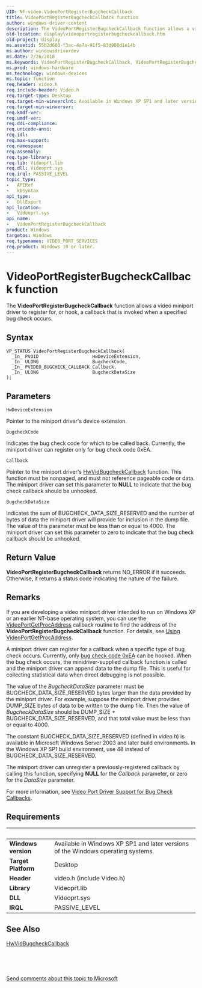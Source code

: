 ```yaml
---
UID: NF:video.VideoPortRegisterBugcheckCallback
title: VideoPortRegisterBugcheckCallback function
author: windows-driver-content
description: The VideoPortRegisterBugcheckCallback function allows a video miniport driver to register for, or hook, a callback that is invoked when a specified bug check occurs.
old-location: display\videoportregisterbugcheckcallback.htm
old-project: display
ms.assetid: 55b2d603-f3ac-4a7a-91f5-83d908d1e14b
ms.author: windowsdriverdev
ms.date: 2/26/2018
ms.keywords: VideoPortRegisterBugcheckCallback, VideoPortRegisterBugcheckCallback function [Display Devices], VideoPort_Functions_ba500792-836e-4181-983c-506bf5608a1c.xml, display.videoportregisterbugcheckcallback, video/VideoPortRegisterBugcheckCallback
ms.prod: windows-hardware
ms.technology: windows-devices
ms.topic: function
req.header: video.h
req.include-header: Video.h
req.target-type: Desktop
req.target-min-winverclnt: Available in Windows XP SP1 and later versions of the Windows operating systems.
req.target-min-winversvr: 
req.kmdf-ver: 
req.umdf-ver: 
req.ddi-compliance: 
req.unicode-ansi: 
req.idl: 
req.max-support: 
req.namespace: 
req.assembly: 
req.type-library: 
req.lib: Videoprt.lib
req.dll: Videoprt.sys
req.irql: PASSIVE_LEVEL
topic_type:
-	APIRef
-	kbSyntax
api_type:
-	DllExport
api_location:
-	Videoprt.sys
api_name:
-	VideoPortRegisterBugcheckCallback
product: Windows
targetos: Windows
req.typenames: VIDEO_PORT_SERVICES
req.product: Windows 10 or later.
---
```



# VideoPortRegisterBugcheckCallback function
The <b>VideoPortRegisterBugcheckCallback</b> function allows a video miniport driver to register for, or hook, a callback that is invoked when a specified bug check occurs.

## Syntax

````
VP_STATUS VideoPortRegisterBugcheckCallback(
  _In_ PVOID                    HwDeviceExtension,
  _In_ ULONG                    BugcheckCode,
  _In_ PVIDEO_BUGCHECK_CALLBACK Callback,
  _In_ ULONG                    BugcheckDataSize
);
````

## Parameters

`HwDeviceExtension`

Pointer to the miniport driver's device extension.

`BugcheckCode`

Indicates the bug check code for which to be called back. Currently, the miniport driver can register only for bug check code 0xEA.

`Callback`

Pointer to the miniport driver's <a href="..\video\nc-video-pvideo_bugcheck_callback.md">HwVidBugcheckCallback</a> function. This function must be nonpaged, and must not reference pageable code or data. The miniport driver can set this parameter to <b>NULL</b> to indicate that the bug check callback should be unhooked.

`BugcheckDataSize`

Indicates the sum of BUGCHECK_DATA_SIZE_RESERVED and the number of bytes of data the miniport driver will provide for inclusion in the dump file. The value of this parameter must be less than or equal to 4000. The miniport driver can set this parameter to zero to indicate that the bug check callback should be unhooked.


## Return Value

<b>VideoPortRegisterBugcheckCallback</b> returns NO_ERROR if it succeeds. Otherwise, it returns a status code indicating the nature of the failure.

## Remarks

If you are developing a video miniport driver intended to run on Windows XP or an earlier NT-base operating system, you can use the <a href="..\video\nc-video-pvideo_port_get_proc_address.md">VideoPortGetProcAddress</a> callback routine to find the address of the <b>VideoPortRegisterBugcheckCallback</b> function. For details, see <a href="https://msdn.microsoft.com/48dace7e-7ba3-48bf-9788-469ff42f6fe3">Using VideoPortGetProcAddress</a>.

A miniport driver can register for a callback when a specific type of bug check occurs. Currently, only <a href="https://msdn.microsoft.com/f3d6acaf-3445-4fc3-b4ed-b72a74a32b57">bug check code 0xEA</a> can be hooked. When the bug check occurs, the minidriver-supplied callback function is called and the miniport driver can append data to the dump file. This is useful for collecting statistical data when direct debugging is not possible.

The value of the <i>BugcheckDataSize </i>parameter must be BUGCHECK_DATA_SIZE_RESERVED bytes larger than the data provided by the miniport driver. For example, suppose the miniport driver provides DUMP_SIZE bytes of data to be written to the dump file. Then the value of <i>BugcheckDataSize</i> should be DUMP_SIZE + BUGCHECK_DATA_SIZE_RESERVED, and that total value must be less than or equal to 4000.

The constant BUGCHECK_DATA_SIZE_RESERVED (defined in <i>video.h</i>) is available in Microsoft Windows Server 2003 and later build environments. In the Windows XP SP1 build environment, use 48 instead of BUGCHECK_DATA_SIZE_RESERVED.

The miniport driver can unregister a previously-registered callback by calling this function, specifying <b>NULL</b> for the <i>Callback</i> parameter, or zero for the <i>DataSize</i> parameter.

For more information, see <a href="https://msdn.microsoft.com/181fd4f2-feed-4759-80a7-aec97b9094b3">Video Port Driver Support for Bug Check Callbacks</a>.

## Requirements
| &nbsp; | &nbsp; |
| ---- |:---- |
| **Windows version** | Available in Windows XP SP1 and later versions of the Windows operating systems.  |
| **Target Platform** | Desktop |
| **Header** | video.h (include Video.h) |
| **Library** | Videoprt.lib |
| **DLL** | Videoprt.sys |
| **IRQL** | PASSIVE_LEVEL |

## See Also

<a href="..\video\nc-video-pvideo_bugcheck_callback.md">HwVidBugcheckCallback</a>



 

 

<a href="mailto:wsddocfb@microsoft.com?subject=Documentation%20feedback [display\display]:%20VideoPortRegisterBugcheckCallback function%20 RELEASE:%20(2/26/2018)&amp;body=%0A%0APRIVACY STATEMENT%0A%0AWe use your feedback to improve the documentation. We don't use your email address for any other purpose, and we'll remove your email address from our system after the issue that you're reporting is fixed. While we're working to fix this issue, we might send you an email message to ask for more info. Later, we might also send you an email message to let you know that we've addressed your feedback.%0A%0AFor more info about Microsoft's privacy policy, see http://privacy.microsoft.com/en-us/default.aspx." title="Send comments about this topic to Microsoft">Send comments about this topic to Microsoft</a>